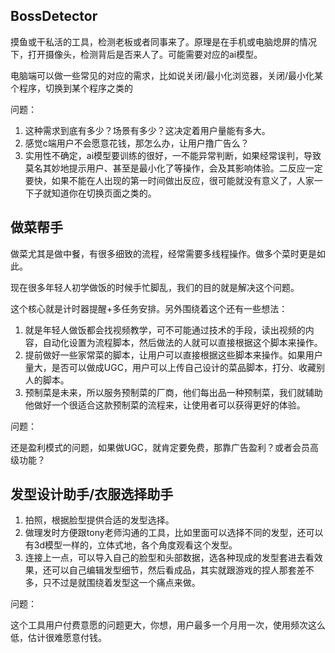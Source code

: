 ## BossDetector

摸鱼或干私活的工具，检测老板或者同事来了。原理是在手机或电脑熄屏的情况下，打开摄像头，检测背后是否来人了。可能需要对应的ai模型。

电脑端可以做一些常见的对应的需求，比如说关闭/最小化浏览器，关闭/最小化某个程序，切换到某个程序之类的

问题：

1. 这种需求到底有多少？场景有多少？这决定着用户量能有多大。
2. 感觉c端用户不会愿意花钱，那怎么办，让用户撸广告么？
3. 实用性不确定，ai模型要训练的很好，一不能异常判断，如果经常误判，导致莫名其妙地提示用户、甚至是最小化了等操作，会及其影响体验。二反应一定要快，如果不能在人出现的第一时间做出反应，很可能就没有意义了，人家一下子就知道你在切换页面之类的。

## 做菜帮手

做菜尤其是做中餐，有很多细致的流程，经常需要多线程操作。做多个菜时更是如此。

现在很多年轻人初学做饭的时候手忙脚乱，我们的目的就是解决这个问题。

这个核心就是计时器提醒+多任务安排。另外围绕着这个还有一些想法：

1. 就是年轻人做饭都会找视频教学，可不可能通过技术的手段，读出视频的内容，自动化设置为流程脚本，然后做法的人就可以直接根据这个脚本来操作。
2. 提前做好一些家常菜的脚本，让用户可以直接根据这些脚本来操作。如果用户量大，是否可以做成UGC，用户可以上传自己设计的菜品脚本，打分、收藏别人的脚本。
3. 预制菜是未来，所以服务预制菜的厂商，他们每出品一种预制菜，我们就辅助他做好一个很适合这款预制菜的流程来，让使用者可以获得更好的体验。

问题：

还是盈利模式的问题，如果做UGC，就肯定要免费，那靠广告盈利？或者会员高级功能？

## 发型设计助手/衣服选择助手

1. 拍照，根据脸型提供合适的发型选择。
2. 做理发时方便跟tony老师沟通的工具，比如里面可以选择不同的发型，还可以有3d模型一样的，立体式地，各个角度观看这个发型。
3. 连接上一点，可以导入自己的脸型和头部数据，选各种现成的发型套进去看效果，还可以自己编辑发型细节，然后看成品，其实就跟游戏的捏人那套差不多，只不过是就围绕着发型这一个痛点来做。

问题：

这个工具用户付费意愿的问题更大，你想，用户最多一个月用一次，使用频次这么低，估计很难愿意付钱。